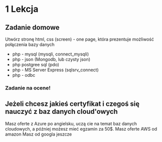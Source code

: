 # 1 Lekcja

## Zadanie domowe

Utwórz stronę html, css (screen) - one page, która prezentuje możliwość połączenia bazy danych

- php - mysql (mysqli, connect_mysqli)
- php - json (Mongodb, lub czysty json)
- php postgree sql (pdo)
- php - MS Server Express (sqlsrv_connect) 
- php - odbc

### Zadanie na ocene!

## Jeżeli chcesz jakieś certyfikat i czegoś się nauczyć z baz danych cloud'owych

Masz oferte z Azure po angielsku, uczą cie na temat baz danych cloudowych, a później możesz mieć egzamin za 50$.
Masz oferte AWS od amazon
Masz od googla jeszcze